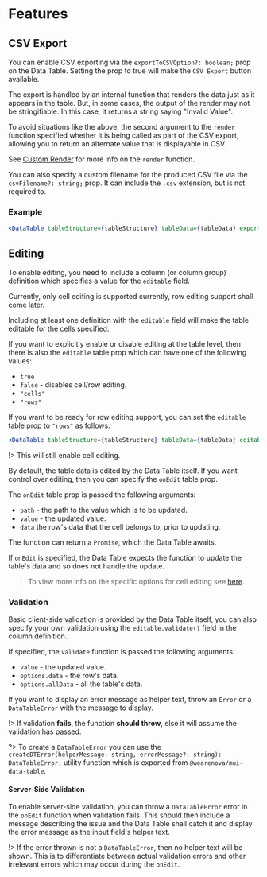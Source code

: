 # Features

## CSV Export

You can enable CSV exporting via the `exportToCSVOption?: boolean;` prop on the Data Table. Setting the prop to true will make the `CSV Export` button available.

The export is handled by an internal function that renders the data just as it appears in the table. But, in some cases, the output of the render may not be stringifiable. In this case, it returns a string saying "Invalid Value".

To avoid situations like the above, the second argument to the `render` function specified whether it is being called as part of the CSV export, allowing you to return an alternate value that is displayable in CSV.

See [Custom Render](/columns#custom-render-optional) for more info on the `render` function.

You can also specify a custom filename for the produced CSV file via the `csvFilename?: string;` prop. It can include the `.csv` extension, but is not required to.

### Example

```jsx
<DataTable tableStructure={tableStructure} tableData={tableData} exportToCSVOption csvFilename="Test" />
```

## Editing

To enable editing, you need to include a column (or column group) definition which specifies a value for the `editable` field.

Currently, only cell editing is supported currently, row editing support shall come later.

Including at least one definition with the `editable` field will make the table editable for the cells specified.

If you want to explicitly enable or disable editing at the table level, then there is also the `editable` table prop which can have one of the following values:

- `true`
- `false` - disables cell/row editing.
- `"cells"`
- `"rows"`

If you want to be ready for row editing support, you can set the `editable` table prop to `"rows"` as follows:

```jsx
<DataTable tableStructure={tableStructure} tableData={tableData} editable="rows" />
```

!> This will still enable cell editing.

By default, the table data is edited by the Data Table itself. If you want control over editing, then you can specify the `onEdit` table prop.

The `onEdit` table prop is passed the following arguments:

- `path` - the path to the value which is to be updated.
- `value` - the updated value.
- `data` the row's data that the cell belongs to, prior to updating.

The function can return a `Promise`, which the Data Table awaits.

If `onEdit` is specified, the Data Table expects the function to update the table's data and so does not handle the update.

> To view more info on the specific options for cell editing see [here](/columns#editing-optional).

### Validation

Basic client-side validation is provided by the Data Table itself, you can also specify your own validation using the `editable.validate()` field in the column definition.

If specified, the `validate` function is passed the following arguments:

- `value` - the updated value.
- `options.data` - the row's data.
- `options.allData` - all the table's data.

If you want to display an error message as helper text, throw an `Error` or a `DataTableError` with the message to display.

!> If validation **fails**, the function **should throw**, else it will assume the validation has passed.

?> To create a `DataTableError` you can use the `createDTError(helperMessage: string, errorMessage?: string): DataTableError;` utility function which is exported from `@wearenova/mui-data-table`.

#### Server-Side Validation

To enable server-side validation, you can throw a `DataTableError` error in the `onEdit` function when validation fails. This should then include a message describing the issue and the Data Table shall catch it and display the error message as the input field's helper text.

!> If the error thrown is not a `DataTableError`, then no helper text will be shown. This is to differentiate between actual validation errors and other irrelevant errors which may occur during the `onEdit`.

